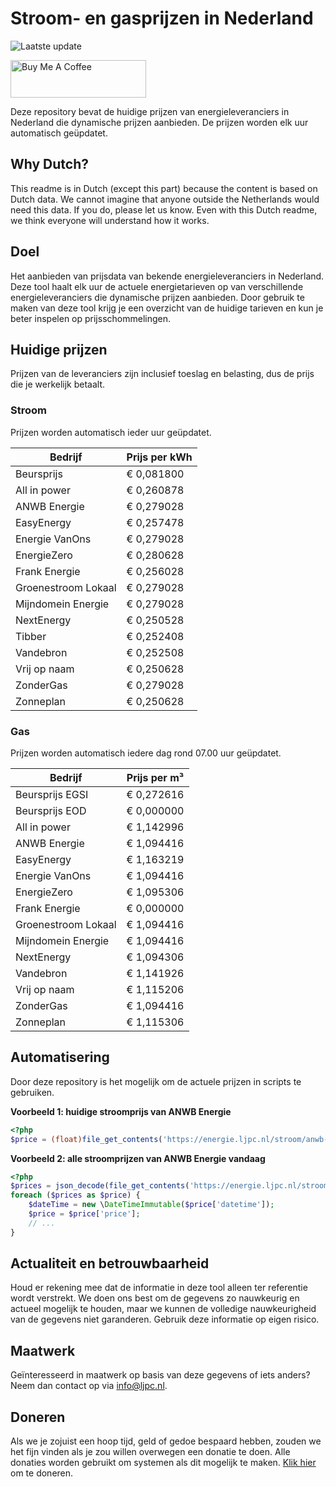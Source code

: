 # Stroom- en gasprijzen in Nederland

![Laatste update](https://img.shields.io/badge/laatste%20update-2024--05--01%2005%3A00%20CET-brightgreen)

<a href="https://www.buymeacoffee.com/Lars-" target="_blank"><img src="https://cdn.buymeacoffee.com/buttons/v2/default-orange.png" alt="Buy Me A Coffee" height="60" style="height: 60px !important;width: 217px !important;" ></a>

Deze repository bevat de huidige prijzen van energieleveranciers in Nederland die dynamische prijzen aanbieden. De prijzen worden elk uur automatisch geüpdatet.

## Why Dutch?

This readme is in Dutch (except this part) because the content is based on Dutch data. We cannot imagine that anyone outside the Netherlands would need this data. If you do, please let us know. Even with this Dutch readme, we think
everyone will understand how it works.

## Doel

Het aanbieden van prijsdata van bekende energieleveranciers in Nederland. Deze tool haalt elk uur de actuele energietarieven op van verschillende energieleveranciers die dynamische prijzen aanbieden. Door gebruik te maken van deze tool
krijg je een overzicht van de huidige tarieven en kun je beter inspelen op prijsschommelingen.

## Huidige prijzen

Prijzen van de leveranciers zijn inclusief toeslag en belasting, dus de prijs die je werkelijk betaalt.

### Stroom

Prijzen worden automatisch ieder uur geüpdatet.

 Bedrijf | Prijs per kWh 
---------|---------------
Beursprijs | € 0,081800
All in power | € 0,260878
ANWB Energie | € 0,279028
EasyEnergy | € 0,257478
Energie VanOns | € 0,279028
EnergieZero | € 0,280628
Frank Energie | € 0,256028
Groenestroom Lokaal | € 0,279028
Mijndomein Energie | € 0,279028
NextEnergy | € 0,250528
Tibber | € 0,252408
Vandebron | € 0,252508
Vrij op naam | € 0,250628
ZonderGas | € 0,279028
Zonneplan | € 0,250628


### Gas

Prijzen worden automatisch iedere dag rond 07.00 uur geüpdatet.

 Bedrijf | Prijs per m³ 
---------|--------------
Beursprijs EGSI | € 0,272616
Beursprijs EOD | € 0,000000
All in power | € 1,142996
ANWB Energie | € 1,094416
EasyEnergy | € 1,163219
Energie VanOns | € 1,094416
EnergieZero | € 1,095306
Frank Energie | € 0,000000
Groenestroom Lokaal | € 1,094416
Mijndomein Energie | € 1,094416
NextEnergy | € 1,094306
Vandebron | € 1,141926
Vrij op naam | € 1,115206
ZonderGas | € 1,094416
Zonneplan | € 1,115306


## Automatisering

Door deze repository is het mogelijk om de actuele prijzen in scripts te gebruiken.

**Voorbeeld 1: huidige stroomprijs van ANWB Energie**

```php
<?php
$price = (float)file_get_contents('https://energie.ljpc.nl/stroom/anwb-energie-nu.txt');

```

**Voorbeeld 2: alle stroomprijzen van ANWB Energie vandaag**

```php
<?php
$prices = json_decode(file_get_contents('https://energie.ljpc.nl/stroom/all-in-power-vandaag.json'),true);
foreach ($prices as $price) {
    $dateTime = new \DateTimeImmutable($price['datetime']);
    $price = $price['price'];
    // ...
}
```

## Actualiteit en betrouwbaarheid

Houd er rekening mee dat de informatie in deze tool alleen ter referentie wordt verstrekt. We doen ons best om de gegevens zo nauwkeurig en actueel mogelijk te houden, maar we kunnen de volledige nauwkeurigheid van de gegevens niet
garanderen. Gebruik deze informatie op eigen risico.

## Maatwerk

Geïnteresseerd in maatwerk op basis van deze gegevens of iets anders? Neem dan contact op
via [info@ljpc.nl](mailto:info@ljpc.nl?subject=Energie%20prijzen).

## Doneren

Als we je zojuist een hoop tijd, geld of gedoe bespaard hebben, zouden we het fijn vinden als je zou willen overwegen een
donatie te doen. Alle donaties worden gebruikt om systemen als dit mogelijk te
maken. [Klik hier](https://www.buymeacoffee.com/Lars-) om te doneren.
